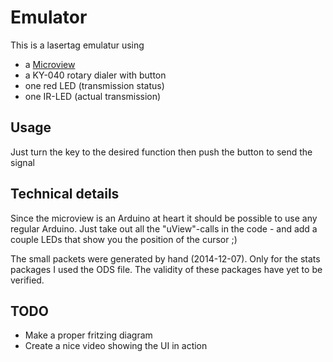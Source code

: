 # Emulator

This is a lasertag emulatur using

* a <a href="https://www.sparkfun.com/products/12923" target="_blank">Microview</a>
* a KY-040 rotary dialer with button
* one red LED (transmission status)
* one IR-LED (actual transmission)

## Usage
Just turn the key to the desired function then push the button to send the signal

## Technical details

Since the microview is an Arduino at heart it should be possible to use any regular Arduino. Just take out all the "uView"-calls in the code - and add a couple LEDs that show you the position of the cursor ;)

The small packets were generated by hand (2014-12-07). Only for the stats packages I used the ODS file. The validity of these packages have yet to be verified.

## TODO
* Make a proper fritzing diagram
* Create a nice video showing the UI in action
